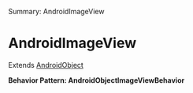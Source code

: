 Summary: AndroidImageView

# AndroidImageView

Extends [AndroidObject](AndroidObject.md)





**Behavior Pattern: AndroidObjectImageViewBehavior**


<!-- ============================== property summary ========================== -->

	
<!-- ============================== action summary ========================== -->


<!-- ============================== property detail ========================== -->
	
	
<!-- ============================== action detail ========================== -->
		

